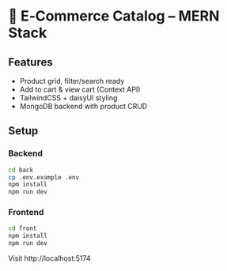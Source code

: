 
# 🛒 E‑Commerce Catalog – MERN Stack

## Features
* Product grid, filter/search ready
* Add to cart & view cart (Context API)
* TailwindCSS + daisyUI styling
* MongoDB backend with product CRUD

## Setup
### Backend
```bash
cd back
cp .env.example .env
npm install
npm run dev
```
### Frontend
```bash
cd front
npm install
npm run dev
```
Visit http://localhost:5174

